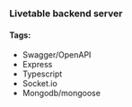 ### Livetable backend server

#### Tags:
- Swagger/OpenAPI
- Express
- Typescript
- Socket.io
- Mongodb/mongoose